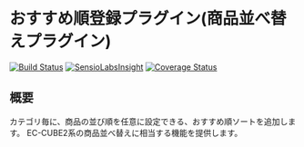 # おすすめ順登録プラグイン(商品並べ替えプラグイン)

[![Build Status](https://travis-ci.org/EC-CUBE/product-priority-plugin.svg?branch=master)](https://travis-ci.org/EC-CUBE/product-priority-plugin)
[![SensioLabsInsight](https://insight.sensiolabs.com/projects/7126b7f0-4e67-4aba-86cb-08d8214975fe/mini.png)](https://insight.sensiolabs.com/projects/7126b7f0-4e67-4aba-86cb-08d8214975fe)
[![Coverage Status](https://coveralls.io/repos/github/EC-CUBE/product-priority-plugin/badge.svg?branch=master)](https://coveralls.io/github/EC-CUBE/product-priority-plugin?branch=master)

## 概要
カテゴリ毎に、商品の並び順を任意に設定できる、おすすめ順ソートを追加します。
EC-CUBE2系の商品並べ替えに相当する機能を提供します。
